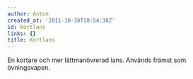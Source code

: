 ```yaml
---
author: Anton
created_at: '2011-10-30T18:54:30Z'
id: Kortlans
links: {}
title: Kortlans
---
```


En kortare och mer lättmanövrerad lans. Används främst som övningsvapen.
